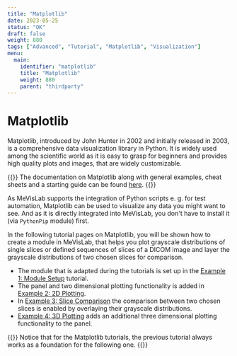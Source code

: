 ```yaml
---
title: "Matplotlib"
date: 2023-05-25
status: "OK"
draft: false
weight: 880
tags: ["Advanced", "Tutorial", "Matplotlib", "Visualization"]
menu: 
  main:
    identifier: "matplotlib"
    title: "Matplotlib"
    weight: 880
    parent: "thirdparty"
---
```

# Matplotlib

Matplotlib, introduced by John Hunter in 2002 and initially released in 2003, is a comprehensive data visualization library in Python. It is widely used among the scientific world as it is easy to grasp for beginners and provides high quality plots and images, that are widely customizable. 

{{<alert class="info" caption="Info">}}
The documentation on Matplotlib along with general examples, cheat sheets and a starting guide can be found [here](https://matplotlib.org/).
{{</alert>}}

As MeVisLab supports the integration of Python scripts e. g. for test automation, Matplotlib can be used to visualize any data you might want to see. And as it is directly integrated into MeVisLab, you don't have to install it (via `PythonPip` module) first.

In the following tutorial pages on Matplotlib, you will be shown how to create a module in MeVisLab, that helps you plot grayscale distributions of single slices or defined sequences of slices of a DICOM image and layer the grayscale distributions of two chosen slices for comparison.

+ The module that is adapted during the tutorials is set up in the [Example 1: Module Setup](/tutorials/thirdparty/matplotlib/modulesetup) tutorial.
+ The panel and two dimensional plotting functionality is added in [Example 2: 2D Plotting](/tutorials/thirdparty/matplotlib/2dplotting).
+ In [Example 3: Slice Comparison](/tutorials/thirdparty/matplotlib/slicecomparison) the comparison between two chosen slices is enabled by overlaying their grayscale distributions. 
+ [Example 4: 3D Plotting](/tutorials/thirdparty/matplotlib/3dplotting) adds an additional three dimensional plotting functionality to the panel.

{{<alert class="check" caption="Check">}}
Notice that for the Matplotlib tutorials, the previous tutorial always works as a foundation for the following one.
{{</alert>}}